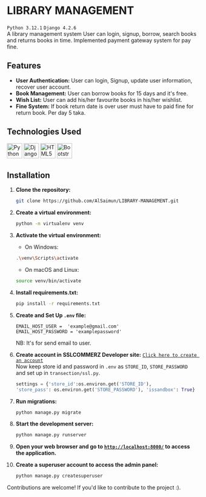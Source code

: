# LIBRARY MANAGEMENT
`Python 3.12.1` `Django 4.2.6` </br>
A library management system User can login, signup, borrow, search books and returns books in time. Implemented payment gateway system for pay fine.

## Features
- **User Authentication:** User can login, Signup, update user information, recover user account.
- **Book Management:** User can borrow books for 15 days and it's free. 
- **Wish List:** User can add his/her favourite books in his/her wishlist.
- **Fine System:** If book return date is over user must have to paid fine for return book. Per day 5 taka.

## Technologies Used
<a href="https://www.python.org/" title="Python"><img src="https://github.com/get-icon/geticon/raw/master/icons/python.svg" alt="Python" width="40px" height="40px"></a>
<a href="https://www.djangoproject.com/" title="Django"><img src="https://github.com/get-icon/geticon/raw/master/icons/django.svg" alt="Django" width="40px" height="40px"></a>
<a href="https://www.w3.org/TR/html5/" title="HTML5"><img src="https://github.com/get-icon/geticon/raw/master/icons/html-5.svg" alt="HTML5" width="40px" height="40px"></a>
<a href="https://getbootstrap.com/" title="Bootstrap"><img src="https://github.com/get-icon/geticon/raw/master/icons/bootstrap.svg" alt="Bootstrap" width="40px" height="40px"></a>

## Installation
1. **Clone the repository:**
    ```bash
    git clone https://github.com/AlSaimun/LIBRARY-MANAGEMENT.git
    ```
2. **Create a virtual environment:**

    ```bash
    python -m virtualenv venv
    ```
3. **Activate the virtual environment:**

    - On Windows:

    ```bash
    .\venv\Scripts\activate
    ```

    - On macOS and Linux:

    ```bash
    source venv/bin/activate
    ```
4. **Install requirements.txt:**

    ```bash
    pip install -r requirements.txt
    ```
5. **Create and Set Up `.env` file:**
    ```
    EMAIL_HOST_USER =  'example@gmail.com'
    EMAIL_HOST_PASSWORD = 'examplepassword'
    ```
    NB: It's for send email to user.
6. **Create account in SSLCOMMERZ Developer site:**
  <a href="https://developer.sslcommerz.com/" target="_blank">`Click here to create an account`</a> </br>
  Now keep store id and password in `.env` as `STORE_ID`, `STORE_PASSWORD` and set up in `transection/ssl.py`.

    ```python
    settings = {'store_id':os.environ.get('STORE_ID'),
    'store_pass': os.environ.get('STORE_PASSWORD'), 'issandbox': True}
    ```
5. **Run migrations:**

    ```bash
    python manage.py migrate
    ```

6. **Start the development server:**

    ```bash
    python manage.py runserver
    ```
    
7. **Open your web browser and go to <a href="http://localhost:8000/" target="_blank">`http://localhost:8000/`</a> to access the application.**

8. **Create a superuser account to access the admin panel:**
    ```bash
    python manage.py createsuperuser
    ```
Contributions are welcome! If you'd like to contribute to the project :).
